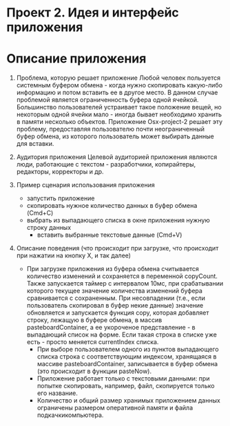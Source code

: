 Проект 2. Идея и интерфейс приложения
=============

Описание приложения
========

1. Проблема, которую решает приложение
    Любой человек пользуется системным буфером обмена - когда нужно скопировать какую-либо информацию
    и потом вставить ее в другое место. В данном случае проблемой является ограниченность буфера одной ячейкой.
    Большинство пользователей устраивает такое положение вещей, но некоторым одной ячейки мало - иногда бывает
    необходимо хранить в памяти несколько объектов. Приложение Osx-project-2 решает эту проблему, предоставляя
    пользователю почти неограниченный буфер обмена, из которого пользователь может выбирать данные для вставки.

2. Аудитория приложения
    Целевой аудиторией приложения являются люди, работающие с текстом - разработчики, копирайтеры,
    редакторы, корректоры и др.

3. Пример сценария использования приложения
	* запустить приложение
	* скопировать нужное количество данных в буфер обмена (Cmd+C) 
	* выбрать из выпадающего списка в окне приложения нужную строку данных
        * вставить выбранные текстовые данные (Cmd+V)

4. Описание поведения (что происходит при загрузке, что происходит при нажатии на кнопку Х, и так далее)
	* При загрузке приложения из буфера обмена считывается количество изменений и сохраняется в переменной copyCount.
        Также запускается таймер с интервалом 10мс, при срабатывании которого текущее значение количества изменений
        буфера сравнивается с сохраненным. При несовпадении (т.е., если пользователь скопировал в буфер некие данные)
        значение обновляется и запускается функция copy, которая добавляет строку, лежащую в буфере обмена, в массив
        pasteboardContainer, а ее укороченое представление - в выпадающий список на форме. Если такая строка в списке
        уже есть - просто меняется currentIndex списка.
        * При выборе пользователем одного из пунктов выпадающего списка строка с соответствующим индексом, хранящаяся
        в массиве pasteboardContainer, записывается в буфер обмена (это происходит в функции pasteNow).
        * Приложение работает только с текстовыми данными: при попытке скопировать, например, файл, скопируется только
        его название.
        * Количество и общий размер хранимых приложением данных ограничены размером оперативной памяти и файла подкачкикомпьютера.
    